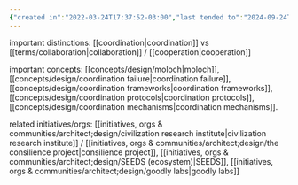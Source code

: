 ```yaml
---
{"created in":"2022-03-24T17:37:52-03:00","last tended to":"2024-09-24T15:53:50-03:00","aliases":["coordinating"],"tags":["design","systemsdesign","systemsscience","socialchange","socialoperatingsystems","topic","🌱"],"relevancescore":97,"dg-publish":true,"notestage":["🌱"],"permalink":"/topics/architect-design/coordination-systems/","dgPassFrontmatter":true,"created":"2022-03-24T17:37:52.861-03:00","updated":"2024-09-24T16:23:01.323-03:00"}
---
```


important distinctions: [[coordination\|coordination]] vs [[terms/collaboration\|collaboration]] / [[cooperation\|cooperation]]

important concepts: [[concepts/design/moloch\|moloch]], [[concepts/design/coordination failure\|coordination failure]], [[concepts/design/coordination frameworks\|coordination frameworks]], [[concepts/design/coordination protocols\|coordination protocols]], [[concepts/design/coordination mechanisms\|coordination mechanisms]].

related initiatives/orgs: [[initiatives, orgs & communities/architect;design/civilization research institute\|civilization research institute]] / [[initiatives, orgs & communities/architect;design/the consilience project\|consilience project]], [[initiatives, orgs & communities/architect;design/SEEDS (ecosystem)\|SEEDS]], [[initiatives, orgs & communities/architect;design/goodly labs\|goodly labs]]